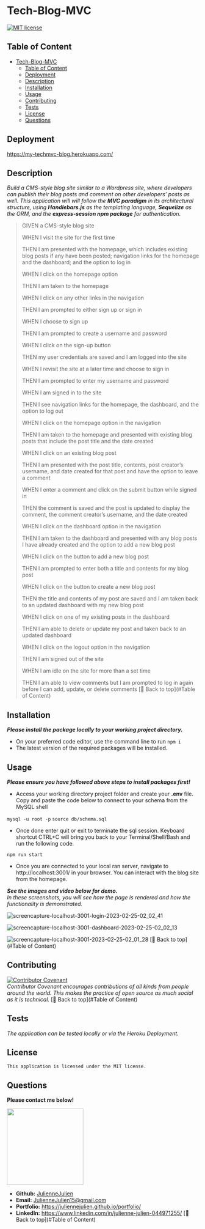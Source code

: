 # Tech-Blog-MVC

[![MIT license](https://img.shields.io/badge/license-MIT-blue.svg)](https://mit-license.org/)

## Table of Content
- [Tech-Blog-MVC](#tech-blog-mvc)
  - [Table of Content](#table-of-content)
  - [Deployment](#deployment)
  - [Description](#description)
  - [Installation](#installation)
  - [Usage](#usage)
  - [Contributing](#contributing)
  - [Tests](#tests)
  - [License](#license)
  - [Questions](#questions)


## Deployment
https://my-techmvc-blog.herokuapp.com/

## Description
*Build a CMS-style blog site similar to a Wordpress site, where developers can publish their blog posts and comment on other developers’ posts as well. This application will will follow the **MVC paradigm** in its architectural structure, using ***Handlebars.js*** as the templating language, ***Sequelize*** as the ORM, and the ***express-session npm package*** for authentication.* 

>GIVEN a CMS-style blog site
>
>WHEN I visit the site for the first time
>
>THEN I am presented with the homepage, which includes existing blog posts if any have been posted; navigation links for the homepage and the dashboard; and the option to log in
>
>WHEN I click on the homepage option
>
>THEN I am taken to the homepage
>
>WHEN I click on any other links in the navigation
>
>THEN I am prompted to either sign up or sign in
>
>WHEN I choose to sign up
>
>THEN I am prompted to create a username and password
>
>WHEN I click on the sign-up button
>
>THEN my user credentials are saved and I am logged into the site
>
>WHEN I revisit the site at a later time and choose to sign in
>
>THEN I am prompted to enter my username and password
>
>WHEN I am signed in to the site
>
>THEN I see navigation links for the homepage, the dashboard, and the option to log out
>
>WHEN I click on the homepage option in the navigation
>
>THEN I am taken to the homepage and presented with existing blog posts that include the post title and the date created
>
>WHEN I click on an existing blog post
>
>THEN I am presented with the post title, contents, post creator’s username, and date created for that post and have the option to leave a comment
>
>WHEN I enter a comment and click on the submit button while signed in
>
>THEN the comment is saved and the post is updated to display the comment, the comment creator’s username, and the date created
>
>WHEN I click on the dashboard option in the navigation
>
>THEN I am taken to the dashboard and presented with any blog posts I have already created and the option to add a new blog post
>
>WHEN I click on the button to add a new blog post
>
>THEN I am prompted to enter both a title and contents for my blog post
>
>WHEN I click on the button to create a new blog post
>
>THEN the title and contents of my post are saved and I am taken back to an updated dashboard with my new blog post
>
>WHEN I click on one of my existing posts in the dashboard
>
>THEN I am able to delete or update my post and taken back to an updated dashboard
>
>WHEN I click on the logout option in the navigation
>
>THEN I am signed out of the site
>
>WHEN I am idle on the site for more than a set time
>
>THEN I am able to view comments but I am prompted to log in again before I can add, update, or delete comments
[🔼 Back to top](#Table of Content)
## Installation
***Please install the package locally to your working project directory.*** 
- On your preferred code editor, use the command line to run `npm i`
- The latest version of the required packages will be installed.
  

## Usage
***Please ensure you have followed above steps to install packages first!***
- Access your working directory project folder and create your **.env** file. Copy and paste the code below to connect to your schema from the MySQL shell

`mysql -u root -p` 
`source db/schema.sql` 
- Once done enter quit or exit to terminate the sql session. Keyboard shortcut CTRL+C will bring you back to your Terminal/Shell/Bash and run the following code. 

`npm run start`
- Once you are connected to your local ran server, navigate to http://localhost:3001/ in your browser. You can interact with the blog site from the homepage.

***See the images and video below for demo.***
<br>*In these screenshots, you will see how the page is rendered and how the functionality is demonstrated.*

![screencapture-localhost-3001-login-2023-02-25-02_02_41](https://user-images.githubusercontent.com/117052258/221750809-3ccf0cf1-7189-4fac-8710-9f32abeb8718.png)

![screencapture-localhost-3001-dashboard-2023-02-25-02_02_13](https://user-images.githubusercontent.com/117052258/221750772-043a1048-6b06-4fe9-bc06-0be8ef1d2fe6.png)

![screencapture-localhost-3001-2023-02-25-02_01_28](https://user-images.githubusercontent.com/117052258/221750698-b3c3c407-8586-4489-b0b8-41e00cd6a6b1.png)
[🔼 Back to top](#Table of Content)
## Contributing


[![Contributor Covenant](https://img.shields.io/badge/Contributor%20Covenant-2.1-4baaaa.svg)](https://www.contributor-covenant.org/)
<br>*Contributor Covenant encourages contributions of all kinds from people around the world. This makes the practice of open source as much social as it is technical.*
[🔼 Back to top](#Table of Content)
## Tests
*The application can be tested locally or via the Heroku Deployment.*

## License
    This application is licensed under the MIT license.

## Questions

**Please contact me below!**

<img src="https://avatars.githubusercontent.com/u/117052258?v=4" width="200" height="200" />

- **Github:** [JulienneJulien](https://github.com/JulienneJulien)
- **Email:** JulienneJulien15@gmail.com 
- **Portfolio:** https://juliennejulien.github.io/portfolio/
- **LinkedIn:** https://www.linkedin.com/in/julienne-julien-044971255/
[🔼 Back to top](#Table of Content)
